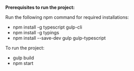 **Prerequisites to run the project:**

Run the following npm command for required installations:

* npm install -g typescript gulp-cli
* npm install -g typings
* npm install --save-dev gulp gulp-typescript


To run the project:
* gulp build
* npm start